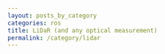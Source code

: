 ```yaml
---
layout: posts_by_category
categories: ros
title: LiDaR (and any optical measurement)
permalink: /category/lidar
---
```

